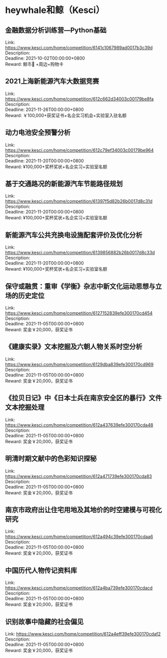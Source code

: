 # heywhale和鲸（Kesci）



## 金融数据分析训练营—Python基础

Link: https://www.kesci.com/home/competition/6141c1067989ad0017b3c39d  
Description:   
Deadline: 2021-10-02T00:00:00+0800  
Reward: 鲸币🐳 +周边+购物卡  


## 2021上海新能源汽车大数据竞赛

Link: https://www.kesci.com/home/competition/612c662d34003c00179be8fa  
Description:   
Deadline: 2021-11-26T00:00:00+0800  
Reward: ￥100,000+获奖证书+名企实习机会+实验室入驻名额  


## 动力电池安全预警分析

Link: https://www.kesci.com/home/competition/612c79ef34003c00179be964  
Description:   
Deadline: 2021-11-20T00:00:00+0800  
Reward: ¥100,000+奖杯奖状+名企实习+实验室名额  


## 基于交通路况的新能源汽车节能路径规划

Link: https://www.kesci.com/home/competition/61397f5d82b26b0017d8c31d  
Description:   
Deadline: 2021-11-20T00:00:00+0800  
Reward: ¥100,000+奖杯奖状+名企实习+实验室名额  


## 新能源汽车公共充换电设施配套评价及优化分析

Link: https://www.kesci.com/home/competition/6139856882b26b0017d8c33d  
Description:   
Deadline: 2021-11-20T00:00:00+0800  
Reward: ¥100,000+奖杯奖状+名企实习+实验室名额  


## 保守或融贯：重审《学衡》杂志中新文化运动思想与立场的历史定位

Link: https://www.kesci.com/home/competition/6127152839efe300170cd454  
Description:   
Deadline: 2021-11-05T00:00:00+0800  
Reward: 奖金￥20,000，获奖证书  


## 《建康实录》文本挖掘及六朝人物关系时空分析

Link: https://www.kesci.com/home/competition/6129dba839efe300170cd969  
Description:   
Deadline: 2021-11-05T00:00:00+0800  
Reward: 奖金￥20,000，获奖证书  


## 《拉贝日记》中《日本士兵在南京安全区的暴行》文件文本挖掘处理

Link: https://www.kesci.com/home/competition/612a437639efe300170cda48  
Description:   
Deadline: 2021-11-05T00:00:00+0800  
Reward: 奖金￥20,000，获奖证书  


## 明清时期文献中的色彩知识探秘

Link: https://www.kesci.com/home/competition/612a471739efe300170cda83  
Description:   
Deadline: 2021-11-05T00:00:00+0800  
Reward: 奖金￥20,000，获奖证书  


## 南京市政府出让住宅用地及其地价的时空建模与可视化研究

Link: https://www.kesci.com/home/competition/612a494c39efe300170cdaa6  
Description:   
Deadline: 2021-11-05T00:00:00+0800  
Reward: 奖金￥20,000，获奖证书  


## 中国历代人物传记资料库

Link: https://www.kesci.com/home/competition/612a4ba739efe300170cdacd  
Description:   
Deadline: 2021-11-05T00:00:00+0800  
Reward: 奖金￥20,000，获奖证书  


## 识别故事中隐藏的社会偏见

Link: https://www.kesci.com/home/competition/612a4eff39efe300170cdaf2  
Description:   
Deadline: 2021-11-05T00:00:00+0800  
Reward: 奖金￥20,000，获奖证书  

